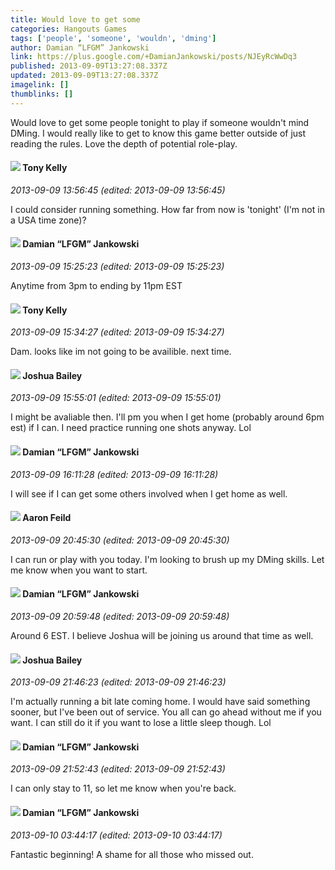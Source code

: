 ```yaml
---
title: Would love to get some
categories: Hangouts Games
tags: ['people', 'someone', 'wouldn', 'dming']
author: Damian “LFGM” Jankowski
link: https://plus.google.com/+DamianJankowski/posts/NJEyRcWwDq3
published: 2013-09-09T13:27:08.337Z
updated: 2013-09-09T13:27:08.337Z
imagelink: []
thumblinks: []
---
```


Would love to get some people tonight to play if someone wouldn&#39;t mind DMing. I would really like to get to know this game better outside of just reading the rules. Love the depth of potential role-play.
<div id='comment z12tjbswdsfczvefz235jnmqfkmbs53yc04'>
  <h4><img src='{{site.baseurl}}//images/avatars/100994942638737609022_photo.jpg'> Tony Kelly</h4>
      <p><cite>2013-09-09 13:56:45 (edited: 2013-09-09 13:56:45)</cite></p>
        <p>I could consider running something. How far from now is &#39;tonight&#39; (I&#39;m not in a USA time zone)?</p>
</div>
        

<div id='comment z12tjbswdsfczvefz235jnmqfkmbs53yc04'>
  <h4><img src='{{site.baseurl}}//images/avatars/100476170927206311405_photo.jpg'> Damian “LFGM” Jankowski</h4>
      <p><cite>2013-09-09 15:25:23 (edited: 2013-09-09 15:25:23)</cite></p>
        <p>Anytime from 3pm to ending by 11pm EST</p>
</div>
        

<div id='comment z12tjbswdsfczvefz235jnmqfkmbs53yc04'>
  <h4><img src='{{site.baseurl}}//images/avatars/100994942638737609022_photo.jpg'> Tony Kelly</h4>
      <p><cite>2013-09-09 15:34:27 (edited: 2013-09-09 15:34:27)</cite></p>
        <p>Dam. looks like im not going to be availible. next time.</p>
</div>
        

<div id='comment z12tjbswdsfczvefz235jnmqfkmbs53yc04'>
  <h4><img src='{{site.baseurl}}//images/avatars/106441129472899975780_photo.jpg'> Joshua Bailey</h4>
      <p><cite>2013-09-09 15:55:01 (edited: 2013-09-09 15:55:01)</cite></p>
        <p>I might be avaliable then. I&#39;ll pm you when I get home (probably around 6pm est) if I can. I need practice running one shots anyway. Lol</p>
</div>
        

<div id='comment z12tjbswdsfczvefz235jnmqfkmbs53yc04'>
  <h4><img src='{{site.baseurl}}//images/avatars/100476170927206311405_photo.jpg'> Damian “LFGM” Jankowski</h4>
      <p><cite>2013-09-09 16:11:28 (edited: 2013-09-09 16:11:28)</cite></p>
        <p>I will see if I can get some others involved when I get home as well.</p>
</div>
        

<div id='comment z12tjbswdsfczvefz235jnmqfkmbs53yc04'>
  <h4><img src='{{site.baseurl}}//images/avatars/105488312369796198415_photo.jpg'> Aaron Feild</h4>
      <p><cite>2013-09-09 20:45:30 (edited: 2013-09-09 20:45:30)</cite></p>
        <p>I can run or play with you today. I&#39;m looking to brush up my DMing skills. Let me know when you want to start.</p>
</div>
        

<div id='comment z12tjbswdsfczvefz235jnmqfkmbs53yc04'>
  <h4><img src='{{site.baseurl}}//images/avatars/100476170927206311405_photo.jpg'> Damian “LFGM” Jankowski</h4>
      <p><cite>2013-09-09 20:59:48 (edited: 2013-09-09 20:59:48)</cite></p>
        <p>Around 6 EST. I believe Joshua will be joining us around that time as well.</p>
</div>
        

<div id='comment z12tjbswdsfczvefz235jnmqfkmbs53yc04'>
  <h4><img src='{{site.baseurl}}//images/avatars/106441129472899975780_photo.jpg'> Joshua Bailey</h4>
      <p><cite>2013-09-09 21:46:23 (edited: 2013-09-09 21:46:23)</cite></p>
        <p>I&#39;m actually running a bit late coming home. I would have said something sooner, but I&#39;ve been out of service. You all can go ahead without me if you want. I can still do it if you want to lose a little sleep though. Lol</p>
</div>
        

<div id='comment z12tjbswdsfczvefz235jnmqfkmbs53yc04'>
  <h4><img src='{{site.baseurl}}//images/avatars/100476170927206311405_photo.jpg'> Damian “LFGM” Jankowski</h4>
      <p><cite>2013-09-09 21:52:43 (edited: 2013-09-09 21:52:43)</cite></p>
        <p>I can only stay to 11, so let me know when you&#39;re back.</p>
</div>
        

<div id='comment z12tjbswdsfczvefz235jnmqfkmbs53yc04'>
  <h4><img src='{{site.baseurl}}//images/avatars/100476170927206311405_photo.jpg'> Damian “LFGM” Jankowski</h4>
      <p><cite>2013-09-10 03:44:17 (edited: 2013-09-10 03:44:17)</cite></p>
        <p>Fantastic beginning! A shame for all those who missed out.</p>
</div>
        